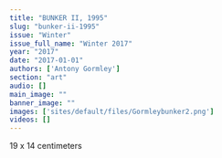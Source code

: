 ```yaml
---
title: "BUNKER II, 1995"
slug: "bunker-ii-1995"
issue: "Winter"
issue_full_name: "Winter 2017"
year: "2017"
date: "2017-01-01"
authors: ['Antony Gormley']
section: "art"
audio: []
main_image: ""
banner_image: ""
images: ['sites/default/files/Gormleybunker2.png']
videos: []
---
```

19 x 14 centimeters

